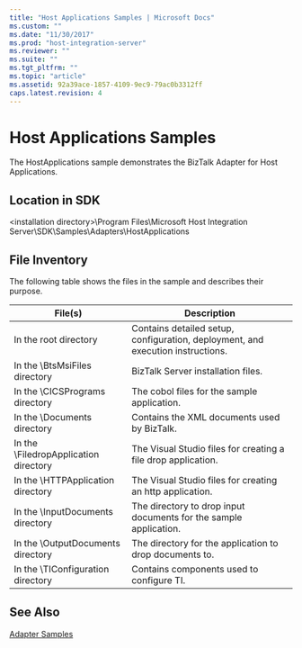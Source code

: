 ```yaml
---
title: "Host Applications Samples | Microsoft Docs"
ms.custom: ""
ms.date: "11/30/2017"
ms.prod: "host-integration-server"
ms.reviewer: ""
ms.suite: ""
ms.tgt_pltfrm: ""
ms.topic: "article"
ms.assetid: 92a39ace-1857-4109-9ec9-79ac0b3312ff
caps.latest.revision: 4
---
```

# Host Applications Samples
The HostApplications sample demonstrates the BizTalk Adapter for Host Applications.  
  
## Location in SDK  
 \<installation directory>\Program Files\Microsoft Host Integration Server\SDK\Samples\Adapters\HostApplications  
  
## File Inventory  
 The following table shows the files in the sample and describes their purpose.  
  
|File(s)|Description|  
|---------------|-----------------|  
|In the root directory|Contains detailed setup, configuration, deployment, and execution instructions.|  
|In the \BtsMsiFiles directory|BizTalk Server installation files.|  
|In the \CICSPrograms directory|The cobol files for the sample application.|  
|In the \Documents directory|Contains the XML documents used by BizTalk.|  
|In the \FiledropApplication directory|The Visual Studio files for creating a file drop application.|  
|In the \HTTPApplication directory|The Visual Studio files for creating an http application.|  
|In the \InputDocuments directory|The directory to drop input documents for the sample application.|  
|In the \OutputDocuments directory|The directory for the application to drop documents to.|  
|In the \TIConfiguration directory|Contains components used to configure TI.|  
  
## See Also  
 [Adapter Samples](../core/adapter-samples.md)